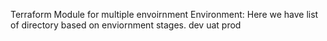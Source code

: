 Terraform Module for multiple envoirnment
Environment: Here we have list of directory based on enviornment stages.
        dev
        uat
        prod
